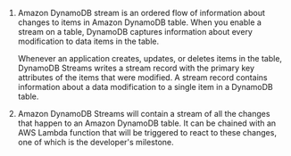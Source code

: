 1. Amazon DynamoDB stream is an ordered flow of information about changes to items in Amazon DynamoDB table. When you enable a stream on a table, DynamoDB captures information about every modification to data items in the table. 

    Whenever an application creates, updates, or deletes items in the table, DynamoDB Streams writes a stream record with the primary key attributes of the items that were modified. A stream record contains information about a data modification to a single item in a DynamoDB table.
2. Amazon DynamoDB Streams will contain a stream of all the changes that happen to an Amazon DynamoDB table. It can be chained with an AWS Lambda function that will be triggered to react to these changes, one of which is the developer's milestone.
